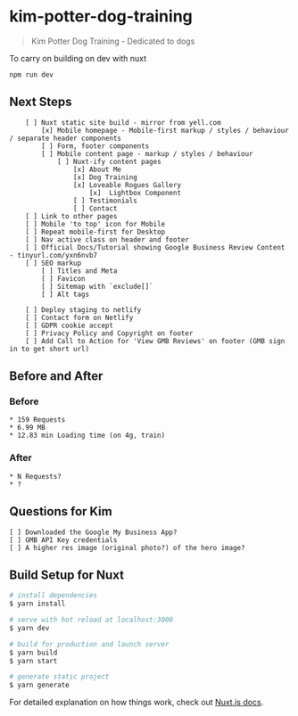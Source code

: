 # kim-potter-dog-training

> Kim Potter Dog Training - Dedicated to dogs

To carry on building on dev with nuxt

    npm run dev

## Next Steps

```
    [ ] Nuxt static site build - mirror from yell.com
        [x] Mobile homepage - Mobile-first markup / styles / behaviour / separate header components
        [ ] Form, footer components
        [ ] Mobile content page - markup / styles / behaviour
            [ ] Nuxt-ify content pages
                [x] About Me
                [x] Dog Training
                [x] Loveable Rogues Gallery
                    [x]  Lightbox Component
                [ ] Testimonials
                [ ] Contact
    [ ] Link to other pages
    [ ] Mobile 'to top' icon for Mobile
    [ ] Repeat mobile-first for Desktop
    [ ] Nav active class on header and footer
    [ ] Official Docs/Tutorial showing Google Business Review Content - tinyurl.com/yxn6nvb7
    [ ] SEO markup
        [ ] Titles and Meta 
        [ ] Favicon
        [ ] Sitemap with `exclude[]`
        [ ] Alt tags

    [ ] Deploy staging to netlify
    [ ] Contact form on Netlify
    [ ] GDPR cookie accept
    [ ] Privacy Policy and Copyright on footer
    [ ] Add Call to Action for 'View GMB Reviews' on footer (GMB sign in to get short url)
```
## Before and After

### Before
    * 159 Requests
    * 6.99 MB
    * 12.83 min Loading time (on 4g, train)

### After
    * N Requests?
    * ?

## Questions for Kim
```
[ ] Downloaded the Google My Business App?
[ ] GMB API Key credentials
[ ] A higher res image (original photo?) of the hero image?
```

## Build Setup for Nuxt

``` bash
# install dependencies
$ yarn install

# serve with hot reload at localhost:3000
$ yarn dev

# build for production and launch server
$ yarn build
$ yarn start

# generate static project
$ yarn generate
```

For detailed explanation on how things work, check out [Nuxt.js docs](https://nuxtjs.org).
